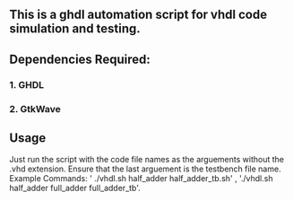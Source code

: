 ## This is a ghdl automation script for vhdl code simulation and testing. 

## Dependencies Required:
### 1. GHDL
### 2. GtkWave

## Usage
Just run the script with the code file names as the arguements without the .vhd extension. 
Ensure that the last arguement is the testbench file name.
Example Commands: ' ./vhdl.sh half_adder half_adder_tb.sh' , './vhdl.sh half_adder full_adder full_adder_tb'.
